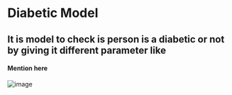 # Diabetic Model

## It is model to check is person is a diabetic or not by giving it different parameter like 

#### Mention here 
![image](https://github.com/user-attachments/assets/2d730399-8b4a-4b0e-a6ce-d223d82bea14)

